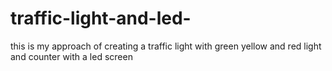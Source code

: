 # traffic-light-and-led-
this is my approach of creating a traffic light with green yellow and red light and counter with a led screen
